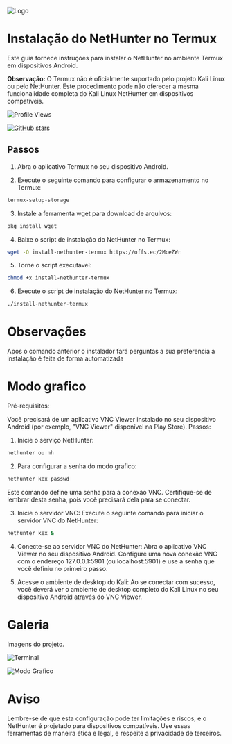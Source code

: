 ![Logo](https://avatars.githubusercontent.com/u/8104776?s=48&v=4)

# Instalação do NetHunter no Termux

Este guia fornece instruções para instalar o NetHunter no ambiente Termux em dispositivos Android. 

**Observação:** O Termux não é oficialmente suportado pelo projeto Kali Linux ou pelo NetHunter. Este procedimento pode não oferecer a mesma funcionalidade completa do Kali Linux NetHunter em dispositivos compatíveis.

![Profile Views](https://komarev.com/ghpvc/?username=EfySecurity&color=brightgreen)

[![GitHub stars](https://img.shields.io/github/stars/EfySecurity/EfySecurity.svg?style=social&label=Star&maxAge=2592000)](https://github.com/EfySecurity/EfySecurity/stargazers/)

## Passos

1. Abra o aplicativo Termux no seu dispositivo Android.

2. Execute o seguinte comando para configurar o armazenamento no Termux:

```bash
termux-setup-storage
```


3. Instale a ferramenta wget para download de arquivos:

```bash
pkg install wget
```

4. Baixe o script de instalação do NetHunter no Termux:

```bash
wget -O install-nethunter-termux https://offs.ec/2MceZWr
```

5. Torne o script executável:

```bash
chmod +x install-nethunter-termux
```

6. Execute o script de instalação do NetHunter no Termux:

```bash
./install-nethunter-termux
```

# Observações
Apos o comando anterior o instalador fará perguntas a sua preferencia a instalação é feita de forma automatizada

# Modo grafico

Pré-requisitos:

Você precisará de um aplicativo VNC Viewer instalado no seu dispositivo Android (por exemplo, "VNC Viewer" disponível na Play Store).
Passos:

1. Inicie o serviço NetHunter:

```bash
nethunter ou nh
```

2. Para configurar a senha do modo grafico:

```bash
nethunter kex passwd
```
Este comando define uma senha para a conexão VNC. Certifique-se de lembrar desta senha, pois você precisará dela para se conectar.

3. Inicie o servidor VNC:
Execute o seguinte comando para iniciar o servidor VNC do NetHunter:

```bash
nethunter kex &
```

4. Conecte-se ao servidor VNC do NetHunter:
Abra o aplicativo VNC Viewer no seu dispositivo Android. Configure uma nova conexão VNC com o endereço 127.0.0.1:5901 (ou localhost:5901) e use a senha que você definiu no primeiro passo.

5. Acesse o ambiente de desktop do Kali:
Ao se conectar com sucesso, você deverá ver o ambiente de desktop completo do Kali Linux no seu dispositivo Android através do VNC Viewer.


# Galeria

Imagens do projeto.

![Terminal](https://www.kali.org/docs/nethunter/nethunter-rootless/010-NH-Rootless-Installation_Start_s.png)

![Modo Grafico](https://www.kali.org/docs/nethunter/nethunter-rootless/020-NH-Rootless-KeX_s.png)


# Aviso
Lembre-se de que esta configuração pode ter limitações e riscos, e o NetHunter é projetado para dispositivos compatíveis. Use essas ferramentas de maneira ética e legal, e respeite a privacidade de terceiros.

